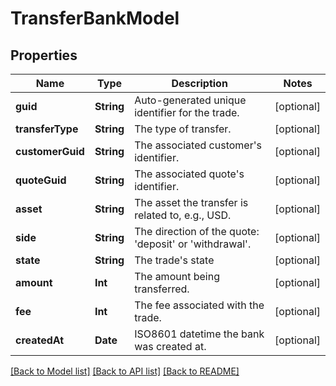 # TransferBankModel

## Properties
Name | Type | Description | Notes
------------ | ------------- | ------------- | -------------
**guid** | **String** | Auto-generated unique identifier for the trade. | [optional] 
**transferType** | **String** | The type of transfer. | [optional] 
**customerGuid** | **String** | The associated customer&#39;s identifier. | [optional] 
**quoteGuid** | **String** | The associated quote&#39;s identifier. | [optional] 
**asset** | **String** | The asset the transfer is related to, e.g., USD. | [optional] 
**side** | **String** | The direction of the quote: &#39;deposit&#39; or &#39;withdrawal&#39;. | [optional] 
**state** | **String** | The trade&#39;s state | [optional] 
**amount** | **Int** | The amount being transferred. | [optional] 
**fee** | **Int** | The fee associated with the trade. | [optional] 
**createdAt** | **Date** | ISO8601 datetime the bank was created at. | [optional] 

[[Back to Model list]](../README.md#documentation-for-models) [[Back to API list]](../README.md#documentation-for-api-endpoints) [[Back to README]](../README.md)



